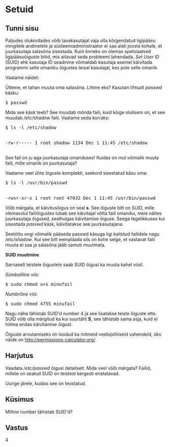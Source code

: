 # Setuid

## Tunni sisu

Paljudes olukordades võib tavakasutajal vaja olla kõrgendatud ligipääsu mingitele andmetele ja süsteemiadministraator ei saa alati joosta kohale, et juurkasutaja salasõna sisestada. Kuid õnneks on olemas spetsiaalsed ligipääsuõiguste bitid, mis aitavad seda probleemi lahendada. *Set User ID* (SUID) ehk kasutaja ID seadmine võimaldab kasutaja asemel käivitada programmi selle omaniku õigustes teisel kasutajal, kes pole selle omanik.

Vaatame näidet:

Ütleme, et tahan muuta oma salasõna. Lihtne eks? Kasutan lihtsalt *passwd* käsku:

<pre>
$ passwd
</pre>

Mida see käsk teeb? See muudab mõnda faili, kuid kõige olulisem on, et see muudab */etc/shadow* faili. Vaatame seda korraks:

<pre>
$ ls -l /etc/shadow


-rw-r----- 1 root shadow 1134 Dec 1 11:45 /etc/shadow

</pre>

See fail on ju aga juurkasutaja omanduses! Kuidas on mul võimalik muuta faili, mille omanik on juurkasutaja?

Vaatame veel ühte õiguste komplekti, seekord sisestatud käsu oma:

<pre>
$ ls -l /usr/bin/passwd


-rwsr-xr-x 1 root root 47032 Dec 1 11:45 /usr/bin/passwd
</pre>

Võib märgata, et käivitusõigus on seal <b>s</b>. See õiguste bitt on SUID, mille olemasolul failiõigustes lubab see käivitajal võtta faili omaniku, meie näites juurkasutaja õigused, sealhulgas käivitamise õiguse. Seega tegelikkuses kui sisestada *passwd* käsk, käivitatakse see juurkasutajana.

Seetõttu ongi võimalik pääseda passwd käsuga ligi kaitstud failidele nagu */etc/shadow*. Kui see bitt eemaldada siis on kohe selge, et vastavat faili muuta ei saa ja salasõna jääb samuti muutmata.

<b>SUID muutmine</b>

Sarnaselt teistele õigustele saab SUID õigusi ka muuta kahel viisil.

*Sümboliline viis:*

<pre>
$ sudo chmod u+s minufail
</pre>

*Numbriline viis:*

<pre>
$ sudo chmod 4755 minufail
</pre>

Nagu näha tähistab SUID'd number 4 ja see lisatakse teiste õiguste ette. SUID võib olla märgitud ka kui suurtäht <b>S</b>, see tähistab sama asja, kuid ei hõlma endas käivitamise õigust.

Õiguste arvutamiseks on loodud ka mitmeid veebipõhiseid vahendeid, üks näide on <a target="_blank" href="http://permissions-calculator.org/">http://permissions-calculator.org/</a>

## Harjutus

Vaadata */etc/passwd* õigusi detailselt. Mida veel võib märgata? Failid, millele on seatud SUID on teistest kergesti eristatavad.

Uurige järele, kuidas see on teostatud.

## Küsimus

Milline number tähistab SUID'd?

## Vastus

4
